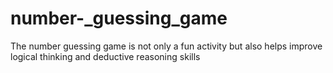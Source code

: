 # number-_guessing_game
The number guessing game is not only a fun activity but also helps improve logical thinking and deductive reasoning skills

